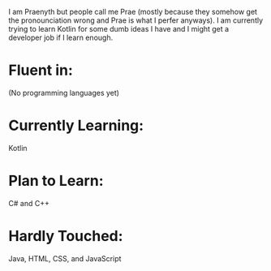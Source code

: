 I am Praenyth but people call me Prae (mostly because they somehow get the pronounciation wrong and Prae is what I perfer anyways). I am currently trying to learn Kotlin for some dumb ideas I have and I might get a developer job if I learn enough.

# Fluent in: #
(No programming languages yet)

# Currently Learning: #
Kotlin

# Plan to Learn: #
C# and C++

# Hardly Touched: #
Java, HTML, CSS, and JavaScript
